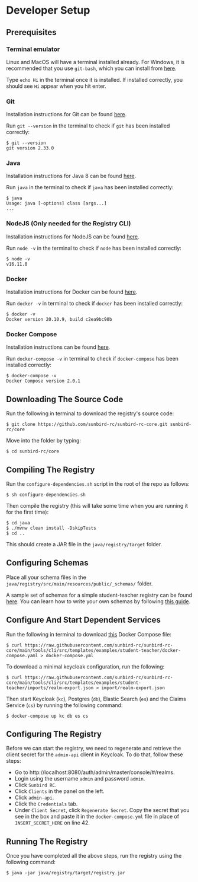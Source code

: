 # Developer Setup

## Prerequisites

### Terminal emulator

Linux and MacOS will have a terminal installed already. For Windows, it is recommended that you use `git-bash`, which you can install from [here](https://git-scm.com/download/win).

Type `echo Hi` in the terminal once it is installed. If installed correctly, you should see `Hi` appear when you hit enter.

### Git

Installation instructions for Git can be found [here](https://github.com/git-guides/install-git).

Run `git --version` in the terminal to check if `git` has been installed correctly:

```
$ git --version
git version 2.33.0
```

### Java

Installation instructions for Java 8 can be found [here](https://docs.oracle.comjavase/8/docs/technotes/guides/install/install\_overview.html).

Run `java` in the terminal to check if `java` has been installed correctly:

```
$ java
Usage: java [-options] class [args...]
...
```

### NodeJS (Only needed for the Registry CLI)

Installation instructions for NodeJS can be found [here](https://nodejs.org/en/download/package-manager/).

Run `node -v` in the terminal to check if `node` has been installed correctly:

```
$ node -v
v16.11.0
```

### Docker

Installation instructions for Docker can be found [here](https://docs.docker.com/engine/install/).

Run `docker -v` in terminal to check if `docker` has been installed correctly:

```
$ docker -v
Docker version 20.10.9, build c2ea9bc90b
```

### Docker Compose

Installation instructions can be found [here](https://docs.docker.com/engine/install/).

Run `docker-compose -v` in terminal to check if `docker-compose` has been installed correctly:

```
$ docker-compose -v
Docker Compose version 2.0.1
```

## Downloading The Source Code

Run the following in terminal to download the registry's source code:

```
$ git clone https://github.com/sunbird-rc/sunbird-rc-core.git sunbird-rc/core
```

Move into the folder by typing:

```
$ cd sunbird-rc/core
```

## Compiling The Registry

Run the `configure-dependencies.sh` script in the root of the repo as follows:

```
$ sh configure-dependencies.sh
```

Then compile the registry (this will take some time when you are running it for the first time):

```
$ cd java
$ ./mvnw clean install -DskipTests
$ cd ..
```

This should create a JAR file in the `java/registry/target` folder.

## Configuring Schemas

Place all your schema files in the `java/registry/src/main/resources/public/_schemas/` folder.

A sample set of schemas for a simple student-teacher registry can be found [here](https://github.com/Sunbird-RC/sunbird-rc-core/tree/main/tools/cli/src/templates/config/schemas). You can learn how to write your own schemas by following [this guide](../use/schema-configuration.md).

## Configure And Start Dependent Services

Run the following in terminal to download [this](https://github.com/sunbird-rc/sunbird-rc-core/blob/main/tools/cli/src/templates/examples/student-teacher/docker-compose.yaml) Docker Compose file:

```
$ curl https://raw.githubusercontent.com/sunbird-rc/sunbird-rc-core/main/tools/cli/src/templates/examples/student-teacher/docker-compose.yaml > docker-compose.yml
```

To download a minimal keycloak configuration, run the following:

```
$ curl https://raw.githubusercontent.com/sunbird-rc/sunbird-rc-core/main/tools/cli/src/templates/examples/student-teacher/imports/realm-export.json > import/realm-export.json
```

Then start Keycloak (`kc`), Postgres (`db`), Elastic Search (`es`) and the Claims Service (`cs`) by running the following command:

```
$ docker-compose up kc db es cs
```

## Configuring The Registry

Before we can start the registry, we need to regenerate and retrieve the client secret for the `admin-api` client in Keycloak. To do that, follow these steps:

* Go to http://localhost:8080/auth/admin/master/console/#/realms.
* Login using the username `admin` and password `admin`.
* Click `Sunbird RC`.
* Click `Clients` in the panel on the left.
* Click `admin-api`.
* Click the `Credentials` tab.
* Under `Client Secret`, click `Regenerate Secret`. Copy the secret that you see in the box and paste it in the `docker-compose.yml` file in place of `INSERT_SECRET_HERE` on line 42.

## Running The Registry

Once you have completed all the above steps, run the registry using the following command:

```
$ java -jar java/registry/target/registry.jar
```
